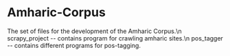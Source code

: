 # Amharic-Corpus
The set of files for the development of the Amharic Corpus.\n
scrapy_project -- contains program for crawling amharic sites.\n
pos_tagger -- contains different programs for pos-tagging.
